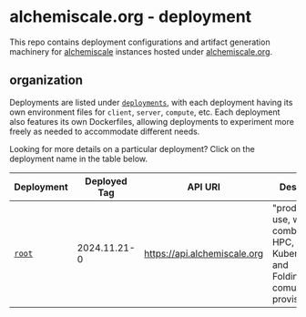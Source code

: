 # alchemiscale.org - deployment

This repo contains deployment configurations and artifact generation machinery for [alchemiscale](https://github.com/OpenFreeEnergy/alchemiscale) instances hosted under [alchemiscale.org](https://alchemiscale.org/).


## organization

Deployments are listed under [`deployments`](deployments), with each deployment having its own environment files for `client`, `server`, `compute`, etc.
Each deployment also features its own Dockerfiles, allowing deployments to experiment more freely as needed to accommodate different needs.

Looking for more details on a particular deployment?
Click on the deployment name in the table below.

| Deployment                 | Deployed Tag | API URI                      | Description                                                                                  |
| -------------------------- | ------------ | ---------------------------- | -------------------------------------------------------------------------------------------- |
| [`root`](deployments/root) | 2024.11.21-0 | https://api.alchemiscale.org | "production" use, with a combination of HPC, Kubernetes, and Folding@Home comute provisioned |
